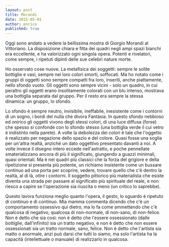 ```yaml
---
layout: post
title: Morandi
date: 2015-05-01
author: enrico
published: true
---
```


Oggi sono andato a vedere la bellissima mostra di Giorgio Morandi al Vittoriano. La disposizione chiara e fitta dei quadri negli ampi spazi bianchi era eccellente, e ha valorizzato ogni singola opera. Potenti e rivelatori, come sempre, i ripetuti dipinti delle sue celebri nature morte.

Ho osservato cose nuove. La metafisica dei soggetti: sempre le solite bottiglie e vasi, sempre nei loro colori smorti, soffocati. Ma ho notato come i gruppi di oggetti sono sempre compatti fra loro, inseriti, anche piattamente, nello sfondo vuoto. Gli oggetti sono sempre vicini - solo un quadro, in cui peraltro gli oggetti erano insolitamente colorati con un blu intenso, mostrava una bottiglia separata dal gruppo. Per il resto era sempre la stessa dinamica: un gruppo, lo sfondo.

Lo sfondo è sempre neutro, invisibile, ineffabile, inesistente come i contorni di un sogno, i bordi del nulla che divora Fantàsia. In questo sfondo nebbioso ed onirico gli oggetti vivono degli stessi colori, di una luce diffusa (forse) che spesso si confonde con lo sfondo stesso (una bottiglia verde il cui vetro è indistinto nella parete). A volte la debolezza dei colori è tale che l'oggetto è realizzato per negazione dello spazio e del colore. Quasi fosse una soglia per un'altra realtà, anziché un dato oggettivo presentato davanti a noi. A volte invece il disegno intero eccede nell'astratto, e poche pennellate smaterializzano ancora di più il significato, giungendo a guazzi minimali, quasi orientali. Ma è nei quadri più classici che la forza del grigiore e della ripetizione si presenta più potente, un richiamo insistente come un bussare continuo ad una porta per scoprire, vedere, trovare quello che c'è dentro la realtà, al di là, otlre i contorni. Il soggetto pittorico più materialista che esiste diventa una strada per passare al significato più spirituale del reale, e non riesco a capire se l'operazione sia riuscita o meno (un critico lo saprebbe).

Questo lavora funziona meglio quanto l'opera, il gesto, lo sguardo è ripetuto di continuo e di continuo. Mia mamma commenta dicendo che c'è un comportamento ossessivo qui dietro, ma lo fa come ammettendo che c'è qualcosa di negativo, qualcosa di non-normale, di non-sano, di non-felice. Non è detto che sia così: non è detto che l'essere ossessionato (dalle bottiglie, dall'infinito) sia un tratto negativo, e non è detto che *non* essere ossessionati sia un tratto normale, sano, felice. Non è detto che l'artista sia matto o anormale, anzi può darsi che tutti lo siamo, ma solo l'artista ha la capacità (intellettuale o manuale) di realizzarlo in qualcosa.